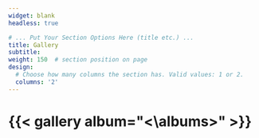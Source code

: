 ```yaml
---
widget: blank
headless: true

# ... Put Your Section Options Here (title etc.) ...
title: Gallery
subtitle:
weight: 150  # section position on page
design:
  # Choose how many columns the section has. Valid values: 1 or 2.
  columns: '2'
---
```

# {{< gallery album="<\albums>" >}}